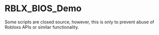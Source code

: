 # RBLX_BIOS_Demo
Some scripts are closed source, however, this is only to prevent abuse of Robloxs APIs or similar functionality.
